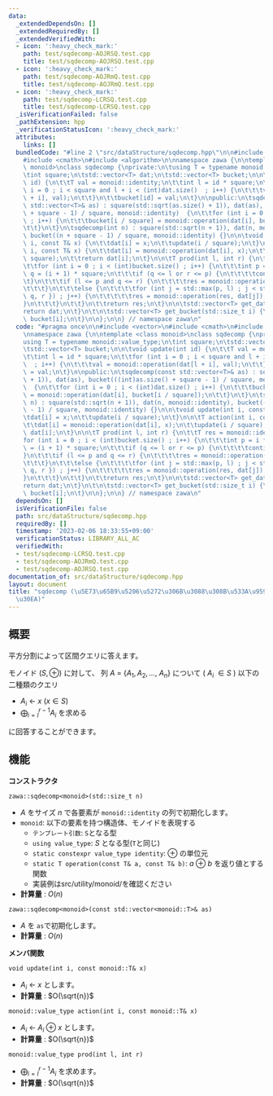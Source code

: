 ```yaml
---
data:
  _extendedDependsOn: []
  _extendedRequiredBy: []
  _extendedVerifiedWith:
  - icon: ':heavy_check_mark:'
    path: test/sqdecomp-AOJRSQ.test.cpp
    title: test/sqdecomp-AOJRSQ.test.cpp
  - icon: ':heavy_check_mark:'
    path: test/sqdecomp-AOJRmQ.test.cpp
    title: test/sqdecomp-AOJRmQ.test.cpp
  - icon: ':heavy_check_mark:'
    path: test/sqdecomp-LCRSQ.test.cpp
    title: test/sqdecomp-LCRSQ.test.cpp
  _isVerificationFailed: false
  _pathExtension: hpp
  _verificationStatusIcon: ':heavy_check_mark:'
  attributes:
    links: []
  bundledCode: "#line 2 \"src/dataStructure/sqdecomp.hpp\"\n\n#include <vector>\n\
    #include <cmath>\n#include <algorithm>\n\nnamespace zawa {\n\ntemplate <class\
    \ monoid>\nclass sqdecomp {\nprivate:\n\tusing T = typename monoid::value_type;\n\
    \tint square;\n\tstd::vector<T> dat;\n\tstd::vector<T> bucket;\n\n\tvoid update(int\
    \ id) {\n\t\tT val = monoid::identity;\n\t\tint l = id * square;\n\t\tfor (int\
    \ i = 0 ; i < square and l + i < (int)dat.size()  ; i++) {\n\t\t\tval = monoid::operation(dat[l\
    \ + i], val);\n\t\t}\n\t\tbucket[id] = val;\n\t}\n\npublic:\n\tsqdecomp(const\
    \ std::vector<T>& as) : square(std::sqrt(as.size() + 1)), dat(as), bucket(((int)as.size()\
    \ + square - 1) / square, monoid::identity)  {\n\t\tfor (int i = 0 ; i < (int)dat.size()\
    \ ; i++) {\n\t\t\tbucket[i / square] = monoid::operation(dat[i], bucket[i / square]);\n\
    \t\t}\n\t}\n\tsqdecomp(int n) : square(std::sqrt(n + 1)), dat(n, monoid::identity),\
    \ bucket((n + square - 1) / square, monoid::identity) {}\n\n\tvoid update(int\
    \ i, const T& x) {\n\t\tdat[i] = x;\n\t\tupdate(i / square);\n\t}\n\n\tT action(int\
    \ i, const T& x) {\n\t\tdat[i] = monoid::operation(dat[i], x);\n\t\tupdate(i /\
    \ square);\n\t\treturn dat[i];\n\t}\n\n\tT prod(int l, int r) {\n\t\tT res = monoid::identity;\n\
    \t\tfor (int i = 0 ; i < (int)bucket.size() ; i++) {\n\t\t\tint p = i * square,\
    \ q = (i + 1) * square;\n\t\t\tif (q <= l or r <= p) {\n\t\t\t\tcontinue;\n\t\t\
    \t}\n\t\t\tif (l <= p and q <= r) {\n\t\t\t\tres = monoid::operation(res, bucket[i]);\n\
    \t\t\t}\n\t\t\telse {\n\t\t\t\tfor (int j = std::max(p, l) ; j < std::min({ (int)dat.size(),\
    \ q, r }) ; j++) {\n\t\t\t\t\tres = monoid::operation(res, dat[j]);\n\t\t\t\t\
    }\n\t\t\t}\n\t\t}\n\t\treturn res;\n\t}\n\n\tstd::vector<T> get_dat() {\n\t\t\
    return dat;\n\t}\n\t\n\tstd::vector<T> get_bucket(std::size_t i) {\n\t\treturn\
    \ bucket[i];\n\t}\n\n};\n\n} // namespace zawa\n"
  code: "#pragma once\n\n#include <vector>\n#include <cmath>\n#include <algorithm>\n\
    \nnamespace zawa {\n\ntemplate <class monoid>\nclass sqdecomp {\nprivate:\n\t\
    using T = typename monoid::value_type;\n\tint square;\n\tstd::vector<T> dat;\n\
    \tstd::vector<T> bucket;\n\n\tvoid update(int id) {\n\t\tT val = monoid::identity;\n\
    \t\tint l = id * square;\n\t\tfor (int i = 0 ; i < square and l + i < (int)dat.size()\
    \  ; i++) {\n\t\t\tval = monoid::operation(dat[l + i], val);\n\t\t}\n\t\tbucket[id]\
    \ = val;\n\t}\n\npublic:\n\tsqdecomp(const std::vector<T>& as) : square(std::sqrt(as.size()\
    \ + 1)), dat(as), bucket(((int)as.size() + square - 1) / square, monoid::identity)\
    \  {\n\t\tfor (int i = 0 ; i < (int)dat.size() ; i++) {\n\t\t\tbucket[i / square]\
    \ = monoid::operation(dat[i], bucket[i / square]);\n\t\t}\n\t}\n\tsqdecomp(int\
    \ n) : square(std::sqrt(n + 1)), dat(n, monoid::identity), bucket((n + square\
    \ - 1) / square, monoid::identity) {}\n\n\tvoid update(int i, const T& x) {\n\t\
    \tdat[i] = x;\n\t\tupdate(i / square);\n\t}\n\n\tT action(int i, const T& x) {\n\
    \t\tdat[i] = monoid::operation(dat[i], x);\n\t\tupdate(i / square);\n\t\treturn\
    \ dat[i];\n\t}\n\n\tT prod(int l, int r) {\n\t\tT res = monoid::identity;\n\t\t\
    for (int i = 0 ; i < (int)bucket.size() ; i++) {\n\t\t\tint p = i * square, q\
    \ = (i + 1) * square;\n\t\t\tif (q <= l or r <= p) {\n\t\t\t\tcontinue;\n\t\t\t\
    }\n\t\t\tif (l <= p and q <= r) {\n\t\t\t\tres = monoid::operation(res, bucket[i]);\n\
    \t\t\t}\n\t\t\telse {\n\t\t\t\tfor (int j = std::max(p, l) ; j < std::min({ (int)dat.size(),\
    \ q, r }) ; j++) {\n\t\t\t\t\tres = monoid::operation(res, dat[j]);\n\t\t\t\t\
    }\n\t\t\t}\n\t\t}\n\t\treturn res;\n\t}\n\n\tstd::vector<T> get_dat() {\n\t\t\
    return dat;\n\t}\n\t\n\tstd::vector<T> get_bucket(std::size_t i) {\n\t\treturn\
    \ bucket[i];\n\t}\n\n};\n\n} // namespace zawa\n"
  dependsOn: []
  isVerificationFile: false
  path: src/dataStructure/sqdecomp.hpp
  requiredBy: []
  timestamp: '2023-02-06 18:33:55+09:00'
  verificationStatus: LIBRARY_ALL_AC
  verifiedWith:
  - test/sqdecomp-LCRSQ.test.cpp
  - test/sqdecomp-AOJRmQ.test.cpp
  - test/sqdecomp-AOJRSQ.test.cpp
documentation_of: src/dataStructure/sqdecomp.hpp
layout: document
title: "sqdecomp (\u5E73\u65B9\u5206\u5272\u306B\u3088\u308B\u533A\u9593\u30AF\u30A8\
  \u30EA)"
---
```


## 概要

平方分割によって区間クエリに答えます。

モノイド $(S, \oplus)$ に対して、 列 $A\ =\ \{ A_1, A_2, \dots,\ A_n\}$ について ( $A_i\ \in S$ ) 以下の二種類のクエリ

- $A_i\ \leftarrow\ x\ (x\in S)$
- $\displaystyle \bigoplus_{i = l}^{r - 1} A_i$ を求める

に回答することができます。


## 機能

**コンストラクタ**

`zawa::sqdecomp<monoid>(std::size_t n)`
- $A$ をサイズ $n$ で各要素が `monoid::identity` の列で初期化します。
- `monoid`: 以下の要素を持つ構造体、モノイドを表現する
	- `テンプレート引数`: `S`となる型
	- `using value_type`: $S$ となる型(`T`と同じ)
	- `static constexpr value_type identity`: $\oplus$ の単位元
	- `static T operation(const T& a, const T& b)`: $a\  \oplus\ b$ を返り値とする関数
	- 実装例はsrc/utility/monoid/を確認ください
- **計算量** : $O(n)$

`zawa::sqdecomp<monoid>(const std::vector<monoid::T>& as)`
- $A$ を `as`で初期化します。
- **計算量** : $O(n)$

**メンバ関数**

`void update(int i, const monoid::T& x)`
- $A_i\ \leftarrow\ x$ とします。
- **計算量** : $O(\sqrt{n})$

`monoid::value_type action(int i, const monoid::T& x)`
- $A_i\ \leftarrow\ A_i\ \oplus\ x$ とします。
- **計算量** : $O(\sqrt{n})$

`monoid::value_type prod(int l, int r)`
- $\displaystyle \bigoplus_{i = l}^{r - 1} A_i$ を求めます。
- **計算量** : $O(\sqrt{n})$
